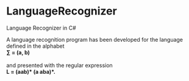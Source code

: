 # LanguageRecognizer
Language Recognizer in C#

A language recognition program has been developed for the language defined in the alphabet <br>
          **∑ = (a, b)**  
<br>
and presented with the regular expression 
<br>
        __L = (aab)* (a aba)*.__

